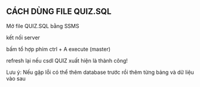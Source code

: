 ## CÁCH DÙNG FILE QUIZ.SQL

Mở file QUIZ.SQL bằng SSMS

kết nối server

bấm tổ hợp phím ctrl + A 
execute (master)

refresh lại nếu csdl QUIZ xuất hiện là thành công!

Lưu ý: Nếu gặp lỗi có thể thêm database trước rồi thêm từng bảng và dữ liệu vào sau